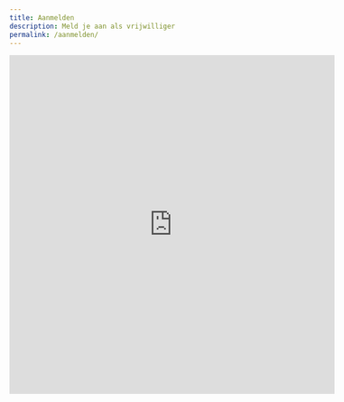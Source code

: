 ```yaml
---
title: Aanmelden
description: Meld je aan als vrijwilliger
permalink: /aanmelden/
---
```


<iframe src="https://docs.google.com/forms/d/e/1FAIpQLScvWY9PY1DObsVC7O_T9pJ4bh9zoE1RUlzMrwyUOocqJUFOqA/viewform?embedded=true" width="576" height="600" frameborder="0" marginheight="0" marginwidth="0">Loading…</iframe>
